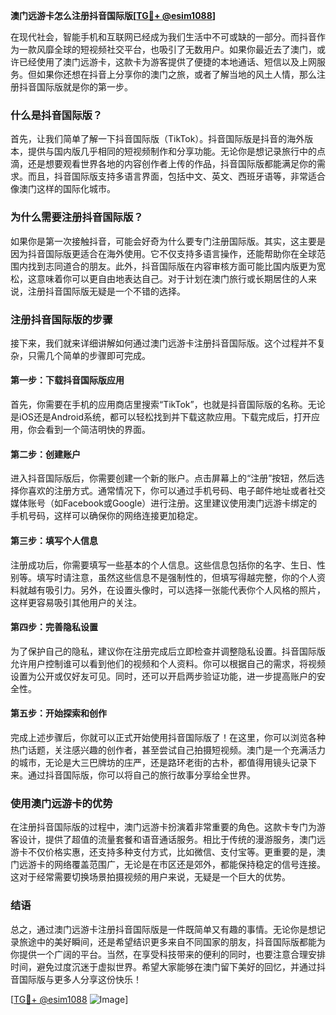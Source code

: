 **澳门远游卡怎么注册抖音国际版[[TG💪+ @esim1088](https://t.me/s/esim1088)]**

在现代社会，智能手机和互联网已经成为我们生活中不可或缺的一部分。而抖音作为一款风靡全球的短视频社交平台，也吸引了无数用户。如果你最近去了澳门，或许已经使用了澳门远游卡，这款卡为游客提供了便捷的本地通话、短信以及上网服务。但如果你还想在抖音上分享你的澳门之旅，或者了解当地的风土人情，那么注册抖音国际版就是你的第一步。

### 什么是抖音国际版？

首先，让我们简单了解一下抖音国际版（TikTok）。抖音国际版是抖音的海外版本，提供与国内版几乎相同的短视频制作和分享功能。无论你是想记录旅行中的点滴，还是想要观看世界各地的内容创作者上传的作品，抖音国际版都能满足你的需求。而且，抖音国际版支持多语言界面，包括中文、英文、西班牙语等，非常适合像澳门这样的国际化城市。

### 为什么需要注册抖音国际版？

如果你是第一次接触抖音，可能会好奇为什么要专门注册国际版。其实，这主要是因为抖音国际版更适合在海外使用。它不仅支持多语言操作，还能帮助你在全球范围内找到志同道合的朋友。此外，抖音国际版在内容审核方面可能比国内版更为宽松，这意味着你可以更自由地表达自己。对于计划在澳门旅行或长期居住的人来说，注册抖音国际版无疑是一个不错的选择。

### 注册抖音国际版的步骤

接下来，我们就来详细讲解如何通过澳门远游卡注册抖音国际版。这个过程并不复杂，只需几个简单的步骤即可完成。

#### 第一步：下载抖音国际版应用

首先，你需要在手机的应用商店里搜索“TikTok”，也就是抖音国际版的名称。无论是iOS还是Android系统，都可以轻松找到并下载这款应用。下载完成后，打开应用，你会看到一个简洁明快的界面。

#### 第二步：创建账户

进入抖音国际版后，你需要创建一个新的账户。点击屏幕上的“注册”按钮，然后选择你喜欢的注册方式。通常情况下，你可以通过手机号码、电子邮件地址或者社交媒体账号（如Facebook或Google）进行注册。这里建议使用澳门远游卡绑定的手机号码，这样可以确保你的网络连接更加稳定。

#### 第三步：填写个人信息

注册成功后，你需要填写一些基本的个人信息。这些信息包括你的名字、生日、性别等。填写时请注意，虽然这些信息不是强制性的，但填写得越完整，你的个人资料就越有吸引力。另外，在设置头像时，可以选择一张能代表你个人风格的照片，这样更容易吸引其他用户的关注。

#### 第四步：完善隐私设置

为了保护自己的隐私，建议你在注册完成后立即检查并调整隐私设置。抖音国际版允许用户控制谁可以看到他们的视频和个人资料。你可以根据自己的需求，将视频设置为公开或仅好友可见。同时，还可以开启两步验证功能，进一步提高账户的安全性。

#### 第五步：开始探索和创作

完成上述步骤后，你就可以正式开始使用抖音国际版了！在这里，你可以浏览各种热门话题，关注感兴趣的创作者，甚至尝试自己拍摄短视频。澳门是一个充满活力的城市，无论是大三巴牌坊的庄严，还是路环老街的古朴，都值得用镜头记录下来。通过抖音国际版，你可以将自己的旅行故事分享给全世界。

### 使用澳门远游卡的优势

在注册抖音国际版的过程中，澳门远游卡扮演着非常重要的角色。这款卡专门为游客设计，提供了超值的流量套餐和语音通话服务。相比于传统的漫游服务，澳门远游卡不仅价格实惠，还支持多种支付方式，比如微信、支付宝等。更重要的是，澳门远游卡的网络覆盖范围广，无论是在市区还是郊外，都能保持稳定的信号连接。这对于经常需要切换场景拍摄视频的用户来说，无疑是一个巨大的优势。

### 结语

总之，通过澳门远游卡注册抖音国际版是一件既简单又有趣的事情。无论你是想记录旅途中的美好瞬间，还是希望结识更多来自不同国家的朋友，抖音国际版都能为你提供一个广阔的平台。当然，在享受科技带来的便利的同时，也要注意合理安排时间，避免过度沉迷于虚拟世界。希望大家能够在澳门留下美好的回忆，并通过抖音国际版与更多人分享这份快乐！

[[TG💪+ @esim1088](https://t.me/s/esim1088) ![Image](https://i.postimg.cc/4NQfJmqS/Snipaste-2025-05-13-00-14-12.png)]